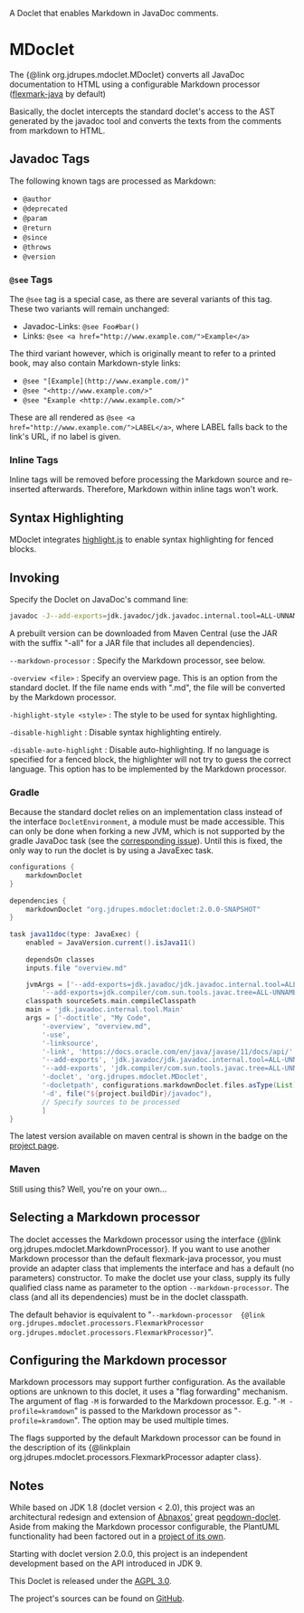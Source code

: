 A Doclet that enables Markdown in JavaDoc comments. 

MDoclet
=======

The {@link org.jdrupes.mdoclet.MDoclet} converts all JavaDoc
documentation to HTML using a configurable Markdown processor
([flexmark-java](https://github.com/vsch/flexmark-java) by default)

Basically, the doclet intercepts the standard doclet's access to the AST 
generated by the javadoc tool and converts the texts from the comments 
from markdown to HTML.

Javadoc Tags
------------

The following known tags are processed as Markdown:

 * `@author`
 * `@deprecated`
 * `@param`
 * `@return`
 * `@since`
 * `@throws`
 * `@version`

### `@see` Tags

The `@see` tag is a special case, as there are several variants of this tag. 
These two variants will remain unchanged:

 * Javadoc-Links: `@see Foo#bar()`
 * Links: `@see <a href="http://www.example.com/">Example</a>`

The third variant however, which is originally meant to refer to a printed book, may
also contain Markdown-style links:

 * `@see "[Example](http://www.example.com/)"`
 * `@see "<http://www.example.com/>"`
 * `@see "Example <http://www.example.com/>"`

These are all rendered as `@see <a href="http://www.example.com/">LABEL</a>`, where
LABEL falls back to the link's URL, if no label is given.

### Inline Tags

Inline tags will be removed before processing the Markdown source and 
re-inserted afterwards. Therefore, Markdown within inline tags won't work.

Syntax Highlighting
-------------------

MDoclet integrates
[highlight.js](http://softwaremaniacs.org/soft/highlight/en/) to enable syntax
highlighting for fenced blocks.

Invoking
--------

Specify the Doclet on JavaDoc's command line:

```sh
javadoc -J--add-exports=jdk.javadoc/jdk.javadoc.internal.tool=ALL-UNNAMED -doclet org.jdrupes.mdoclet.MDoclet -docletpath /path/to/org.jdrupes.mdoclet.jar:another.jar
```

A prebuilt version can be downloaded from Maven Central
(use the JAR with the suffix "-all" for a JAR file that includes all dependencies).

`--markdown-processor`
:   Specify the Markdown processor, see below.

`-overview <file>`
:   Specify an overview page. This is an option from the standard doclet.
    If the file name ends with ".md", the file will be converted by 
    the Markdown processor.

`-highlight-style <style>`
:   The style to be used for syntax highlighting.

`-disable-highlight`
:   Disable syntax highlighting entirely.

`-disable-auto-highlight`
:   Disable auto-highlighting. If no language is specified for a fenced block, 
    the highlighter will not try to guess the correct language. This option has
    to be implemented by the Markdown processor.

### Gradle

Because the standard doclet relies on an implementation class instead of
the interface `DocletEnvironment`, a module must be made accessible. This
can only be done when forking a new JVM, which is not supported by the
gradle JavaDoc task (see the 
[corresponding issue](https://github.com/gradle/gradle/issues/16602)). Until
this is fixed, the only way to run the doclet is by using a JavaExec
task.

```gradle
configurations {
    markdownDoclet
}
 
dependencies {
    markdownDoclet "org.jdrupes.mdoclet:doclet:2.0.0-SNAPSHOT"
}
 
task java11doc(type: JavaExec) {
    enabled = JavaVersion.current().isJava11()
    
    dependsOn classes
    inputs.file "overview.md"

    jvmArgs = ['--add-exports=jdk.javadoc/jdk.javadoc.internal.tool=ALL-UNNAMED',
        '--add-exports=jdk.compiler/com.sun.tools.javac.tree=ALL-UNNAMED']
    classpath sourceSets.main.compileClasspath
    main = 'jdk.javadoc.internal.tool.Main'
    args = ['-doctitle', "My Code",
        '-overview', "overview.md",
        '-use',
        '-linksource',
        '-link', 'https://docs.oracle.com/en/java/javase/11/docs/api/',
        '--add-exports', 'jdk.javadoc/jdk.javadoc.internal.tool=ALL-UNNAMED',
        '--add-exports', 'jdk.compiler/com.sun.tools.javac.tree=ALL-UNNAMED',
        '-doclet', 'org.jdrupes.mdoclet.MDoclet',
        '-docletpath', configurations.markdownDoclet.files.asType(List).join(":"),
        '-d', file("${project.buildDir}/javadoc"),
        // Specify sources to be processed
        ]
}
```

The latest version available on maven central is shown in the badge on the 
[project page](https://github.com/mnlipp/jdrupes-mdoclet).

### Maven
 
Still using this? Well, you're on your own...

Selecting a Markdown processor
------------------------------

The doclet accesses the Markdown processor using the interface
{@link org.jdrupes.mdoclet.MarkdownProcessor}. If you want to use another
Markdown processor than the default flexmark-java processor, you must provide
an adapter class that implements the interface and has a default (no parameters) 
constructor. To make the doclet use your class, supply its fully qualified class 
name as parameter to the option `--markdown-processor`. The class 
(and all its dependencies) must be in the doclet classpath.

The default behavior is equivalent to "``--markdown-processor 
{@link org.jdrupes.mdoclet.processors.FlexmarkProcessor 
org.jdrupes.mdoclet.processors.FlexmarkProcessor}``".
 
Configuring the Markdown processor
----------------------------------
 
Markdown processors may support further configuration. As the available options
are unknown to this doclet, it uses a "flag forwarding" mechanism. The 
argument of flag `-M` is forwarded to the Markdown processor. E.g. 
"`-M -profile=kramdown`" is passed to the Markdown processor as "`-profile=kramdown`".
The option may be used multiple times.
 
The flags supported by the default Markdown processor can be found in the 
description of its {@linkplain org.jdrupes.mdoclet.processors.FlexmarkProcessor 
adapter class}.

Notes
-----

While based on JDK 1.8 (doclet version < 2.0), this project was an 
architectural redesign and extension of [Abnaxos'](https://github.com/Abnaxos) 
great [pegdown-doclet](https://github.com/Abnaxos/pegdown-doclet).
Aside from making the Markdown processor configurable, the PlantUML
functionality had been factored out in a 
[project of its own](https://github.com/mnlipp/jdrupes-taglets). 

Starting with doclet version 2.0.0, this project is an independent
development based on the API introduced in JDK 9.

This Doclet is released under the
[AGPL 3.0](http://www.gnu.org/licenses/#AGPL).

The project's sources can be found on 
[GitHub](https://github.com/mnlipp/jdrupes-mdoclet).
